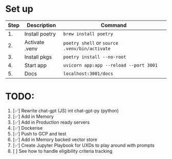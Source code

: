 # Set up

| Step | Description            | Command                                       |
|------|------------------------|-----------------------------------------------|
| 1.   | Install poetry         | `brew install poetry`                         |
| 2.   | Activate .venv         | `poetry shell` or `source .venv/bin/activate` |
| 3.   | Install pkgs           | `poetry install --no-root`                    |
| 4.   | Start app              | `uvicorn app:app --reload --port 3001`        |
| 5.   | Docs                   | `localhost:3001/docs`                         |

# TODO:
1. [✅] Rewrite chat-gpt (JS) int chat-gpt-py (python)
2. [✅] Add in Memory 
3. [✅] Add in Production ready servers
4. [✅] Dockerise
5. [✅] Push to GCP and test
6. [✅] Add in Memory backed vector store
7. [✅] Create Jupyter Playbook for UXDs to play around with prompts
8. [  ] See how to handle eligibility criteria tracking